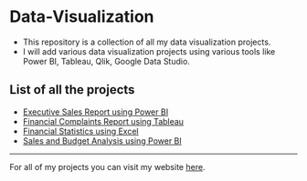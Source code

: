 # Data-Visualization

- This repository is a collection of all my data visualization projects.
- I will add various data visualization projects using various tools like Power BI, Tableau, Qlik, Google Data Studio.

## List of all the projects

- [Executive Sales Report using Power BI](https://github.com/preetparmar/Data-Visualization/tree/main/Executive%20Sales%20Report%20using%20Power%20BI)
- [Financial Complaints Report using Tableau](https://github.com/preetparmar/Data-Visualization/tree/main/Financial%20Complaints%20using%20Tableau)
- [Financial Statistics using Excel](https://github.com/preetparmar/Data-Visualization/tree/main/Financial%20Statistics%20using%20Excel)
- [Sales and Budget Analysis using Power BI](https://github.com/preetparmar/Data-Visualization/tree/main/Sales%20and%20Budget%20Analysis%20using%20Power%20BI)

---

For all of my projects you can visit my website [here](https://preetparmar.com/projects).
